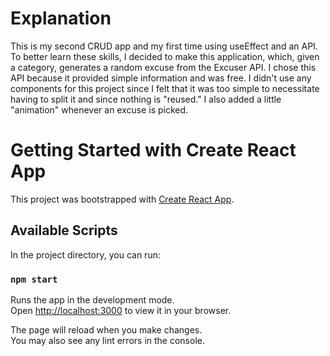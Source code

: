 # Explanation
This is my second CRUD app and my first time using useEffect and an API. To better learn these skills, I decided to make
this application, which, given a category, generates a random excuse from the Excuser API. I chose this API because it provided
simple information and was free. I didn't use any components for this project since I felt that it was too simple to necessitate
having to split it and since nothing is "reused." I also added a little "animation" whenever an excuse is picked.

# Getting Started with Create React App

This project was bootstrapped with [Create React App](https://github.com/facebook/create-react-app).

## Available Scripts

In the project directory, you can run:

### `npm start`

Runs the app in the development mode.\
Open [http://localhost:3000](http://localhost:3000) to view it in your browser.

The page will reload when you make changes.\
You may also see any lint errors in the console.
